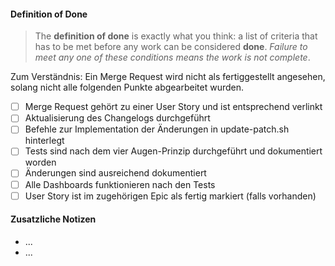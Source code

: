 #### Definition of Done

>The **definition of done** is exactly what you think: a list of criteria that has to be met before any work can be considered **done**. _Failure to meet any one of these conditions means the work is not complete_.

Zum Verständnis: Ein Merge Request wird nicht als fertiggestellt angesehen, solang nicht alle folgenden Punkte abgearbeitet wurden.
* [ ] Merge Request gehört zu einer User Story und ist entsprechend verlinkt
* [ ] Aktualisierung des Changelogs durchgeführt
* [ ] Befehle zur Implementation der Änderungen in update-patch.sh hinterlegt
* [ ] Tests sind nach dem vier Augen-Prinzip durchgeführt und dokumentiert worden
* [ ] Änderungen sind ausreichend dokumentiert
* [ ] Alle Dashboards funktionieren nach den Tests
* [ ] User Story ist im zugehörigen Epic als fertig markiert (falls vorhanden)

#### Zusatzliche Notizen
* ...
* ...
